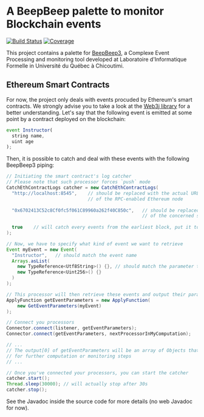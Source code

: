 # A BeepBeep palette to monitor Blockchain events
[![Build Status](https://travis-ci.org/liflab/bb-palette-blockchain.svg?branch=master)](https://travis-ci.org/qbetti/bb-palette-blockchain)
[![Coverage](https://sonarcloud.io/api/project_badges/measure?project=qbetti_bb-palette-blockchain&metric=coverage)](https://sonarcloud.io/dashboard?id=qbetti_bb-palette-blockchain)

This project contains a palette for [BeepBeep3](https://liflab.github.io/beepbeep-3/ "BeepBeep3's Homepage"), 
a Complexe Event Processing and monitoring tool developed at Laboratoire d'Informatique Formelle in Université du Québec à Chicoutimi.

## Ethereum Smart Contracts

For now, the project only deals with events procuded by Ethereum's smart contracts. 
We strongly advise you to take a look at the [Web3j library](https://github.com/web3j/web3j/ "Web3j's GitHub")
for a better understanding.
Let's say that the following event is emitted at some point by a contract deployed on the blockchain: 

```javascript
event Instructor(
  string name,
  uint age
);
```

Then, it is possible to catch and deal with these events with the following BeepBeep3 piping:

```java
// Initiating the smart contract's log catcher
// Please note that such processor forces `push` mode
CatchEthContractLogs catcher = new CatchEthContractLogs(
  "http://localhost:8545",    // should be replaced with the actual URL 
                              // of the RPC-enabled Ethereum node
                              
  "0x6702413C52c8Cf0fc5f061C89960a262f40C850c",   // should be replaced with the actual address
                                                  // of the concerned smart contract
                                                  
  true    // will catch every events from the earliest block, put it to false if you only want new events
);

// Now, we have to specify what kind of event we want to retrieve
Event myEvent = new Event(
  "Instructor",   // should match the event name
  Arrays.asList(  
    new TypeReference<Utf8String>() {}, // should match the parameter types of your event
    new TypeReference<Uint256>() {}
  )
);

// This processor will then retrieve these events and output their parameters' values
ApplyFunction getEventParameters = new ApplyFunction(
    new GetEventParameters(myEvent)
);

// Connect you processors
Connector.connect(listener, getEventParameters);
Connector.connect(getEventParameters, nextProcessorInMyComputation);

// ...
// The output[0] of getEventParameters will be an array of Objects that you can reuse
// for further computation or monitoring steps
// ...

// Once you've connected your processors, you can start the catcher
catcher.start();
Thread.sleep(30000); // will actually stop after 30s
catcher.stop();
```

See the Javadoc inside the source code for more details (no web Javadoc for now).
